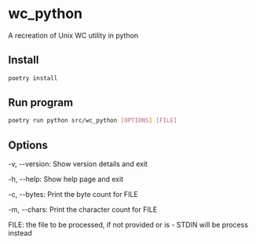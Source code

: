 # wc_python

A recreation of Unix WC utility in python

## Install

```bash
poetry install
```

## Run program

```bash
poetry run python src/wc_python [OPTIONS] [FILE]
```

## Options

-v, --version: Show version details and exit

-h, --help: Show help page and exit

-c, --bytes: Print the byte count for FILE

-m, --chars: Print the character count for FILE

FILE: the file to be processed, if not provided or is - STDIN will be process instead
